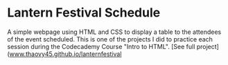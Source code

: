 # Lantern Festival Schedule
A simple webpage using HTML and CSS to display a table to the attendees of the event scheduled.
This is one of the projects I did to practice each session during the Codecademy Course "Intro to HTML".
[See full project](www.thaovy45.github.io/lanternfestival
